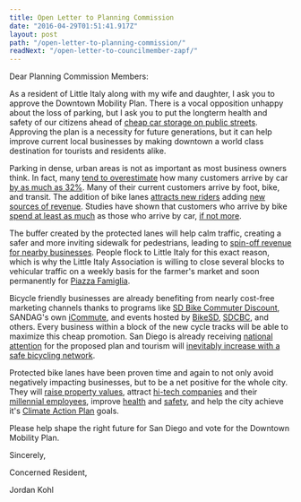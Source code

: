 ```yaml
---
title: Open Letter to Planning Commission
date: "2016-04-29T01:51:41.917Z"
layout: post
path: "/open-letter-to-planning-commission/"
readNext: "/open-letter-to-councilmember-zapf/"
---
```


Dear Planning Commission Members:

As a resident of Little Italy along with my wife and daughter, I ask you to approve the Downtown Mobility Plan. There is a vocal opposition unhappy about the loss of parking, but I ask you to put the longterm health and safety of our citizens ahead of [cheap car storage on public streets](http://www.bostonmagazine.com/2012/10/the-take-parking-in-boston/). Approving the plan is a necessity for future generations, but it can help improve current local businesses by making downtown a world class destination for tourists and residents alike.

Parking in dense, urban areas is not as important as most business owners think. In fact, many [tend to overestimate](http://cidadanialxmob.tripod.com/shoppersandhowtheytravel.pdf) how many customers arrive by car [by as much as 32%](http://sf.streetsblog.org/2013/08/01/geary-brt-plan-watered-down-to-appease-parking-obsessed-merchants/). Many of their current customers arrive by foot, bike, and transit. The addition of bike lanes [attracts new riders](http://www.peopleforbikes.org/statistics/category/facilities-statistics#if-you-build-it-they-will-come) adding [new sources of revenue](https://slowstreets.wordpress.com/2016/02/05/a-better-business-case-for-bike-lanes/). Studies have shown that customers who arrive by bike [spend at least as much](http://www.citylab.com/cityfixer/2015/03/the-complete-business-case-for-converting-street-parking-into-bike-lanes/387595/) as those who arrive by car, [if not more](http://www.cleanairpartnership.org/files/BikeLanes_Parking_Business_BloorWestVillage.pdf).

The buffer created by the protected lanes will help calm traffic, creating a safer and more inviting sidewalk for pedestrians, leading to [spin-off revenue for nearby businesses](http://www.sfbike.org/download/actions/traffic_calming_summary.pdf). People flock to Little Italy for this exact reason, which is why the Little Italy Association is willing to close several blocks to vehicular traffic on a weekly basis for the farmer's market and soon permanently for [Piazza Famiglia](http://www.littleitalysd.com/explore/piazza-famiglia).

Bicycle friendly businesses are already benefiting from nearly cost-free marketing channels thanks to programs like [SD Bike Commuter Discount](http://sdbikecommuter.com/find_businesses/), SANDAG's own [iCommute](http://www.icommutesd.com/bike/bike-to-work), and events hosted by [BikeSD](http://bikesd.org/), [SDCBC](http://sdbikecoalition.org/), and others. Every business within a block of the new cycle tracks will be able to maximize this cheap promotion. San Diego is already receiving [national attention](https://nextcity.org/daily/entry/san-diego-downtown-mobility-plan-bike-safety) for the proposed plan and tourism will [inevitably increase with a safe bicycling network](http://www.peopleforbikes.org/statistics/category/economic-statistics#economic-benefits-of-the-bicycling-industry-and-tourism).

Protected bike lanes have been proven time and again to not only avoid negatively impacting businesses, but to be a net positive for the whole city. They will [raise property values](http://www.uc.edu/news/NR.aspx?id=14300), attract [hi-tech companies](http://www.seattletimes.com/seattle-news/amazon-gives-a-push-to-biking-downtown/) and their [millennial employees](http://www.sandiegouniontribune.com/news/2016/apr/22/michell-walshok-innovation-economy-04232016/), improve [health](http://www.peopleforbikes.org/statistics/category/economic-statistics#cost-of-inactivity-overweight-and-obesity) and [safety](http://www.peopleforbikes.org/statistics/category/safety-statistics), and help the city achieve it's [Climate Action Plan](https://www.sandiego.gov/planning/genplan/cap/) goals.

Please help shape the right future for San Diego and vote for the Downtown Mobility Plan.

Sincerely,

Concerned Resident,

Jordan Kohl

